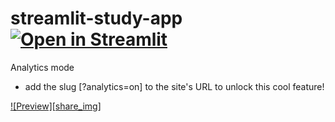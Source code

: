 # streamlit-study-app [![Open in Streamlit][share_badge]][share_link] 
Analytics mode
- add the slug [?analytics=on] to the site's URL to unlock this cool feature!



[![Preview][share_img]][share_link]

[share_badge]: https://static.streamlit.io/badges/streamlit_badge_black_white.svg
[share_link]: https://getsmart.streamlit.app/
<!-- [share_img]: https://raw.githubusercontent.com/okld/streamlit-ace/main/preview.png -->